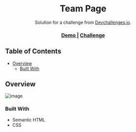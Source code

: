 
<h1 align="center">Team Page</h1>

<div align="center">
   Solution for a challenge from  <a href="http://devchallenges.io" target="_blank">Devchallenges.io</a>.
</div>

<div align="center">
  <h3>
    <a href="https://ted-dino.github.io/responsive-web-developer/my-team-page/">
      Demo
    </a>
    <span> 
    <span> | </span>
    <a href="https://devchallenges.io/challenges/hhmesazsqgKXrTkYkt0U">
      Challenge
    </a>
  </h3>
</div>

 ## Table of Contents

- [Overview](#overview)
  - [Built With](#built-with)

## Overview

![image](https://user-images.githubusercontent.com/84649871/146954723-16ad9e2d-104b-46a3-b872-c3cfe79ffafa.png)


### Built With

- Semantic HTML
- CSS
